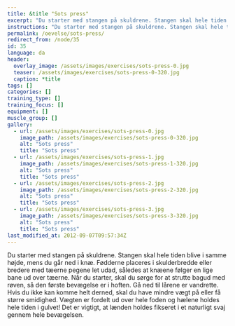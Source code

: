 ```yaml
---
title: &title "Sots press"
excerpt: "Du starter med stangen på skuldrene. Stangen skal hele tiden blive i samme højde, mens du går ned i knæ."
instructions: "Du starter med stangen på skuldrene. Stangen skal hele tiden blive i samme højde, mens du går ned i knæ."
permalink: /oevelse/sots-press/
redirect_from: /node/35
id: 35
language: da
header:
  overlay_image: /assets/images/exercises/sots-press-0.jpg
  teaser: /assets/images/exercises/sots-press-0-320.jpg
  caption: *title
tags: []
categories: []
training_type: [] 
training_focus: []
equipment: []
muscle_group: []
gallery:
  - url: /assets/images/exercises/sots-press-0.jpg
    image_path: /assets/images/exercises/sots-press-0-320.jpg
    alt: "Sots press"
    title: "Sots press"
  - url: /assets/images/exercises/sots-press-1.jpg
    image_path: /assets/images/exercises/sots-press-1-320.jpg
    alt: "Sots press"
    title: "Sots press"
  - url: /assets/images/exercises/sots-press-2.jpg
    image_path: /assets/images/exercises/sots-press-2-320.jpg
    alt: "Sots press"
    title: "Sots press"
  - url: /assets/images/exercises/sots-press-3.jpg
    image_path: /assets/images/exercises/sots-press-3-320.jpg
    alt: "Sots press"
    title: "Sots press"
last_modified_at: 2012-09-07T09:57:34Z
---
```


Du starter med stangen på skuldrene. Stangen skal hele tiden blive i samme højde, mens du går ned i knæ. Fødderne placeres i skulderbredde eller bredere med tæerne pegene let udad, således at knæene følger en lige bane ud over tæerne. Når du starter, skal du sørge for at strutte bagud med røven, så den første bevægelse er i hoften. Gå ned til lårene er vandrette. Hvis du ikke kan komme helt derned, skal du have mindre vægt på eller få større smidighed. Vægten er fordelt ud over hele foden og hælene holdes hele tiden i gulvet! Det er vigtigt, at lænden holdes fikseret i et naturligt svaj gennem hele bevægelsen.
